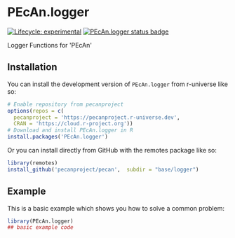 
# PEcAn.logger

<!-- badges: start -->

[![Lifecycle: experimental](https://img.shields.io/badge/lifecycle-experimental-orange.svg)](https://lifecycle.r-lib.org/articles/stages.html#experimental)
[![PEcAn.logger status badge](https://pecanproject.r-universe.dev/badges/PEcAn.logger)](https://pecanproject.r-universe.dev/PEcAn.logger)

<!-- badges: end -->

Logger Functions for 'PEcAn'

## Installation

You can install the development version of `PEcAn.logger` from r-universe like so:

``` r
# Enable repository from pecanproject
options(repos = c(
  pecanproject = 'https://pecanproject.r-universe.dev',
  CRAN = 'https://cloud.r-project.org'))
# Download and install PEcAn.logger in R
install.packages('PEcAn.logger')
```

Or you can install directly from GitHub with the remotes package like so:

``` r
library(remotes)
install_github('pecanproject/pecan',  subdir = "base/logger")
```

## Example

This is a basic example which shows you how to solve a common problem:

``` r
library(PEcAn.logger)
## basic example code
```

